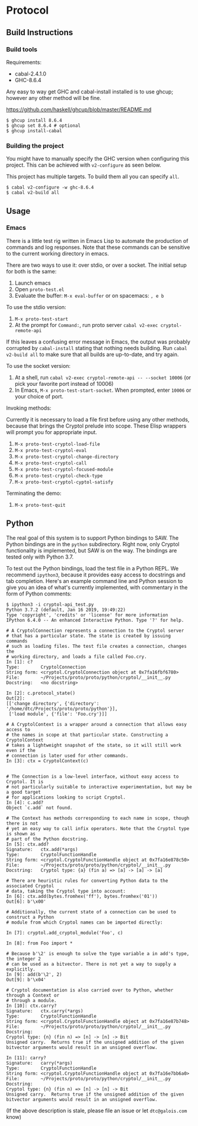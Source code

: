 # Protocol

## Build Instructions

### Build tools

Requirements:

* cabal-2.4.1.0
* GHC-8.6.4

Any easy to way get GHC and cabal-install installed is to use ghcup;
however any other method will be fine.

https://github.com/haskell/ghcup/blob/master/README.md

```
$ ghcup install 8.6.4
$ ghcup set 8.6.4 # optional
$ ghcup install-cabal
```

### Building the project

You might have to manually specify the GHC version when configuring this
project. This can be achieved with `v2-configure` as seen below.

This project has multiple targets. To build them all you can specify `all`.

```
$ cabal v2-configure -w ghc-8.6.4
$ cabal v2-build all
```

## Usage

### Emacs

There is a little test rig written in Emacs Lisp to automate the
production of commands and log responses. Note that these commands can
be sensitive to the current working directory in emacs.

There are two ways to use it: over stdio, or over a socket. The
initial setup for both is the same:
1. Launch emacs
2. Open `proto-test.el`
3. Evaluate the buffer: `M-x eval-buffer` or on spacemacs: `, e b`

To use the stdio version:
1. `M-x proto-test-start`
2. At the prompt for `Command:`, run proto server `cabal v2-exec cryptol-remote-api`

If this leaves a confusing error message in Emacs, the output was
probably corrupted by `cabal-install` stating that nothing needs
building. Run `cabal v2-build all` to make sure that all builds are
up-to-date, and try again.


To use the socket version:
1. At a shell, run `cabal v2-exec cryptol-remote-api -- --socket 10006` (or pick your favorite port instead of 10006)
2. In Emacs, `M-x proto-test-start-socket`. When prompted, enter `10006` or your choice of port.

Invoking methods:

Currently it is necessary to load a file first before using any other
methods, because that brings the Cryptol prelude into scope. These
Elisp wrappers will prompt you for appropriate input.

1. `M-x proto-test-cryptol-load-file`
2. `M-x proto-test-cryptol-eval`
3. `M-x proto-test-cryptol-change-directory`
4. `M-x proto-test-cryptol-call`
5. `M-x proto-test-cryptol-focused-module`
6. `M-x proto-test-cryptol-check-type`
7. `M-x proto-test-cryptol-cyptol-satisfy`

Terminating the demo:

1. `M-x proto-test-quit`

## Python

The real goal of this system is to support Python bindings to SAW. The
Python bindings are in the `python` subdirectory. Right now, only
Cryptol functionality is implemented, but SAW is on the way. The
bindings are tested only with Python 3.7.

To test out the Python bindings, load the test file in a Python
REPL. We recommend `ipython3`, because it provides easy access to
docstrings and tab completion. Here's an example command line and
Python session to give you an idea of what's currently implemented,
with commentary in the form of Python comments:

```
$ ipython3 -i cryptol-api_test.py
Python 3.7.2 (default, Jan 16 2019, 19:49:22) 
Type 'copyright', 'credits' or 'license' for more information
IPython 6.4.0 -- An enhanced Interactive Python. Type '?' for help.

# A CryptolConnection represents a connection to the Cryptol server
# that has a particular state. The state is created by issuing commands
# such as loading files. The test file creates a connection, changes the
# working directory, and loads a file called Foo.cry.
In [1]: c?
Type:        CryptolConnection
String form: <cryptol.CryptolConnection object at 0x7fa16fbf6780>
File:        ~/Projects/proto/proto/python/cryptol/__init__.py
Docstring:   <no docstring>

In [2]: c.protocol_state()
Out[2]: 
[['change directory', {'directory': '/home/dtc/Projects/proto/proto/python'}],
 ['load module', {'file': 'Foo.cry'}]]

# A CryptolContext is a wrapper around a connection that allows easy access to
# the names in scope at that particular state. Constructing a CryptolContext
# takes a lightweight snapshot of the state, so it will still work even if the
# connection is later used for other commands.
In [3]: ctx = CryptolContext(c)


# The Connection is a low-level interface, without easy access to Cryptol. It is
# not particularly suitable to interactive experimentation, but may be a good target
# for applications looking to script Cryptol.
In [4]: c.add?
Object `c.add` not found.

# The Context has methods corresponding to each name in scope, though there is not
# yet an easy way to call infix operators. Note that the Cryptol type is shown as
# part of the Python docstring.
In [5]: ctx.add?
Signature:   ctx.add(*args)
Type:        CryptolFunctionHandle
String form: <cryptol.CryptolFunctionHandle object at 0x7fa16e878c50>
File:        ~/Projects/proto/proto/python/cryptol/__init__.py
Docstring:   Cryptol type: {a} (fin a) => [a] -> [a] -> [a]

# There are heuristic rules for converting Python data to the associated Cryptol
# data, taking the Cryptol type into account:
In [6]: ctx.add(bytes.fromhex('ff'), bytes.fromhex('01'))
Out[6]: b'\x00'

# Additionally, the current state of a connection can be used to construct a Python
# module from which Cryptol names can be imported directly:

In [7]: cryptol.add_cryptol_module('Foo', c)

In [8]: from Foo import *

# Because b'\2' is enough to solve the type variable a in add's type, the integer 2
# can be used as a bitvector. There is not yet a way to supply a explicitly.
In [9]: add(b'\2', 2)
Out[9]: b'\x04'

# Cryptol documentation is also carried over to Python, whether through a Context or
# through a module.
In [10]: ctx.carry?
Signature:   ctx.carry(*args)
Type:        CryptolFunctionHandle
String form: <cryptol.CryptolFunctionHandle object at 0x7fa16e87b748>
File:        ~/Projects/proto/proto/python/cryptol/__init__.py
Docstring:  
Cryptol type: {n} (fin n) => [n] -> [n] -> Bit
Unsigned carry.  Returns true if the unsigned addition of the given
bitvector arguments would result in an unsigned overflow.

In [11]: carry?
Signature:   carry(*args)
Type:        CryptolFunctionHandle
String form: <cryptol.CryptolFunctionHandle object at 0x7fa16e7bb6a0>
File:        ~/Projects/proto/proto/python/cryptol/__init__.py
Docstring:  
Cryptol type: {n} (fin n) => [n] -> [n] -> Bit
Unsigned carry.  Returns true if the unsigned addition of the given
bitvector arguments would result in an unsigned overflow.

```


(If the above description is stale, please file an issue or let
`dtc@galois.com` know)
